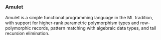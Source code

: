 ### Amulet

Amulet is a simple functional programming language in the ML tradition,
with support for higher-rank parametric polymorphism types and
row-polymorphic records, pattern matching with algebraic data types, and
tail recursion elimination.
